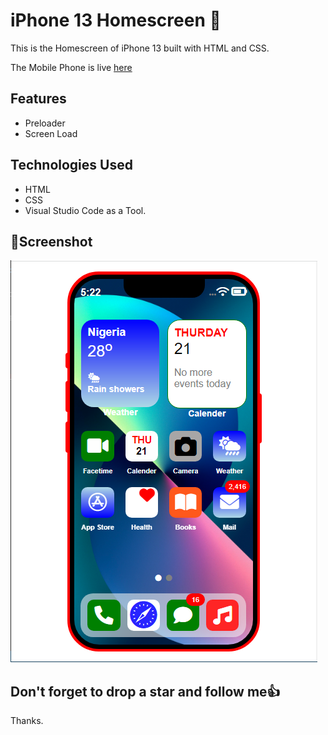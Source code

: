 # iPhone 13 Homescreen :star_struck:

This is the Homescreen of iPhone 13 built with HTML and CSS.

The Mobile Phone is live [here](https://babzt.github.io/iPhone13/)

## Features

- Preloader
- Screen Load

## Technologies Used

- HTML
- CSS
- Visual Studio Code as a Tool.

## :camera_flash:Screenshot
![](iphone13.png)

## Don't forget to drop a star and follow me:thumbsup:

Thanks.